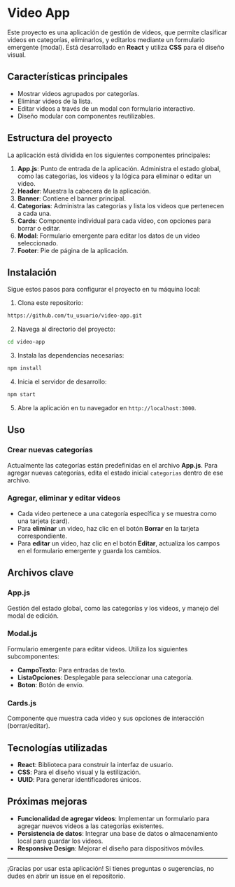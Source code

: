 # Video App

Este proyecto es una aplicación de gestión de videos, que permite clasificar videos en categorías, eliminarlos, y editarlos mediante un formulario emergente (modal). Está desarrollado en **React** y utiliza **CSS** para el diseño visual.

## Características principales

- Mostrar videos agrupados por categorías.
- Eliminar videos de la lista.
- Editar videos a través de un modal con formulario interactivo.
- Diseño modular con componentes reutilizables.

## Estructura del proyecto

La aplicación está dividida en los siguientes componentes principales:

1. **App.js**: Punto de entrada de la aplicación. Administra el estado global, como las categorías, los videos y la lógica para eliminar o editar un video.
2. **Header**: Muestra la cabecera de la aplicación.
3. **Banner**: Contiene el banner principal.
4. **Categorias**: Administra las categorías y lista los videos que pertenecen a cada una.
5. **Cards**: Componente individual para cada video, con opciones para borrar o editar.
6. **Modal**: Formulario emergente para editar los datos de un video seleccionado.
7. **Footer**: Pie de página de la aplicación.

## Instalación

Sigue estos pasos para configurar el proyecto en tu máquina local:

1. Clona este repositorio:

```bash
https://github.com/tu_usuario/video-app.git
```

2. Navega al directorio del proyecto:

```bash
cd video-app
```

3. Instala las dependencias necesarias:

```bash
npm install
```

4. Inicia el servidor de desarrollo:

```bash
npm start
```

5. Abre la aplicación en tu navegador en `http://localhost:3000`.

## Uso

### Crear nuevas categorías
Actualmente las categorías están predefinidas en el archivo **App.js**. Para agregar nuevas categorías, edita el estado inicial `categorias` dentro de ese archivo.

### Agregar, eliminar y editar videos
- Cada video pertenece a una categoría específica y se muestra como una tarjeta (card).
- Para **eliminar** un video, haz clic en el botón **Borrar** en la tarjeta correspondiente.
- Para **editar** un video, haz clic en el botón **Editar**, actualiza los campos en el formulario emergente y guarda los cambios.

## Archivos clave

### App.js
Gestión del estado global, como las categorías y los videos, y manejo del modal de edición.

### Modal.js
Formulario emergente para editar videos. Utiliza los siguientes subcomponentes:
- **CampoTexto**: Para entradas de texto.
- **ListaOpciones**: Desplegable para seleccionar una categoría.
- **Boton**: Botón de envío.

### Cards.js
Componente que muestra cada video y sus opciones de interacción (borrar/editar).

## Tecnologías utilizadas

- **React**: Biblioteca para construir la interfaz de usuario.
- **CSS**: Para el diseño visual y la estilización.
- **UUID**: Para generar identificadores únicos.

## Próximas mejoras

- **Funcionalidad de agregar videos**: Implementar un formulario para agregar nuevos videos a las categorías existentes.
- **Persistencia de datos**: Integrar una base de datos o almacenamiento local para guardar los videos.
- **Responsive Design**: Mejorar el diseño para dispositivos móviles.


---

¡Gracias por usar esta aplicación! Si tienes preguntas o sugerencias, no dudes en abrir un issue en el repositorio.

